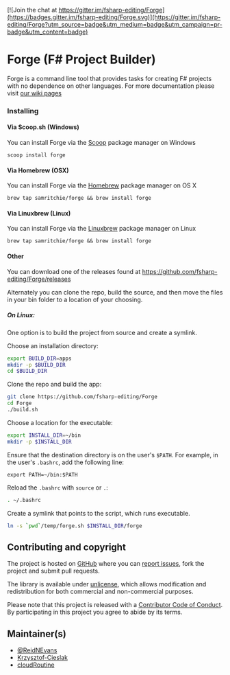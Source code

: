 [![Join the chat at https://gitter.im/fsharp-editing/Forge](https://badges.gitter.im/fsharp-editing/Forge.svg)](https://gitter.im/fsharp-editing/Forge?utm_source=badge&utm_medium=badge&utm_campaign=pr-badge&utm_content=badge)


# Forge (F# Project Builder)

Forge is a command line tool that provides tasks for creating F# projects with no dependence on other languages. For more documentation please visit [our wiki pages](https://github.com/fsharp-editing/Forge/wiki)


### Installing

#### Via Scoop.sh (Windows)

You can install Forge via the [Scoop](http://scoop.sh/) package manager on Windows

    scoop install forge

#### Via Homebrew (OSX)

You can install Forge via the [Homebrew](http://brew.sh) package manager on OS X

    brew tap samritchie/forge && brew install forge

#### Via Linuxbrew (Linux)

You can install Forge via the [Linuxbrew](http://linuxbrew.sh/) package manager on Linux

    brew tap samritchie/forge && brew install forge

#### Other

You can download one of the releases found at https://github.com/fsharp-editing/Forge/releases

Alternately you can clone the repo, build the source, and then move the files in your bin folder to a location of your choosing.

##### On Linux:

One option is to build the project from source and create a symlink.

Choose an installation directory:

```bash
export BUILD_DIR=apps
mkdir -p $BUILD_DIR
cd $BUILD_DIR
```

Clone the repo and build the app:

```bash
git clone https://github.com/fsharp-editing/Forge
cd Forge
./build.sh
```

Choose a location for the executable:

```bash
export INSTALL_DIR=~/bin
mkdir -p $INSTALL_DIR
```

Ensure that the destination directory is on the user's `$PATH`.
For example, in the user's `.bashrc`, add the following line:

```
export PATH=~/bin:$PATH
```

Reload the `.bashrc` with `source` or `.`:

```bash
. ~/.bashrc
```

Create a symlink that points to the script, which runs executable.

```bash
ln -s `pwd`/temp/forge.sh $INSTALL_DIR/forge
```

## Contributing and copyright

The project is hosted on [GitHub](https://github.com/fsharp-editing/Forge) where you can [report issues](https://github.com/fsharp-editing/Forge/issues), fork
the project and submit pull requests.

The library is available under [unlicense](https://github.com/fsharp-editing/Forge/blob/master/LICENSE.md), which allows modification and redistribution for both commercial and non-commercial purposes.

Please note that this project is released with a [Contributor Code of Conduct](CODE_OF_CONDUCT.md). By participating in this project you agree to abide by its terms.

## Maintainer(s)

- [@ReidNEvans](https://twitter.com/reidNEvans)
- [Krzysztof-Cieslak](https://github.com/Krzysztof-Cieslak)
- [cloudRoutine](https://github.com/cloudRoutine/)
